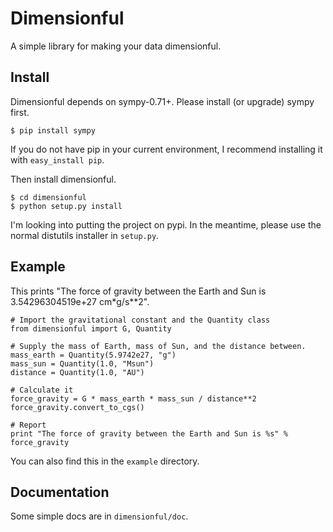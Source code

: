 Dimensionful
============

A simple library for making your data dimensionful.

Install
-------

Dimensionful depends on sympy-0.71+. Please install (or upgrade) sympy first.

    $ pip install sympy

If you do not have pip in your current environment, I recommend installing it
with ``easy_install pip``.

Then install dimensionful.

    $ cd dimensionful
    $ python setup.py install

I'm looking into putting the project on pypi. In the meantime, please use the
normal distutils installer in `setup.py`.

Example
-------

This prints "The force of gravity between the Earth and Sun is
3.54296304519e+27 cm*g/s**2".

    # Import the gravitational constant and the Quantity class
    from dimensionful import G, Quantity

    # Supply the mass of Earth, mass of Sun, and the distance between.
    mass_earth = Quantity(5.9742e27, "g")
    mass_sun = Quantity(1.0, "Msun")
    distance = Quantity(1.0, "AU")

    # Calculate it
    force_gravity = G * mass_earth * mass_sun / distance**2
    force_gravity.convert_to_cgs()

    # Report
    print "The force of gravity between the Earth and Sun is %s" % force_gravity


You can also find this in the `example` directory.

Documentation
-------------

Some simple docs are in `dimensionful/doc`.
